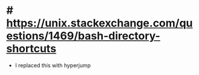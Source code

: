 # # https://unix.stackexchange.com/questions/1469/bash-directory-shortcuts


* I replaced this with hyperjump